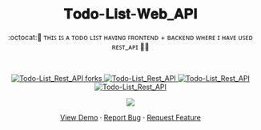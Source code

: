 
 <h1 align="center">𝐓𝐨𝐝𝐨-𝐋𝐢𝐬𝐭-𝐖𝐞𝐛_𝐀𝐏𝐈</h1>
<p align="center">
:octocat:🌟 ᴛʜɪꜱ ɪꜱ ᴀ ᴛᴏᴅᴏ ʟɪꜱᴛ ʜᴀᴠɪɴɢ ꜰʀᴏɴᴛᴇɴᴅ + ʙᴀᴄᴋᴇɴᴅ ᴡʜᴇʀᴇ ɪ ʜᴀᴠᴇ ᴜꜱᴇᴅ ʀᴇꜱᴛ_ᴀᴘɪ 🎯🚀<p><br>
<a href="https://github.com/ashish2030/Todo-List_Rest_API/fork" target="blank">


<p align="center">
   <img src="https://img.shields.io/github/forks/ashish2030/Todo-List_Rest_API?style=flat-square" alt="Todo-List_Rest_API forks"/>
</a>
<a href="https://github.com/ashish2030/Todo-List_Rest_API/stargazers" target="blank">
<img src="https://img.shields.io/github/stars/ashish2030/Todo-List_Rest_API?style=flat-square" alt="Todo-List_Rest_API"/>
</a>
<a href="https://github.com/ashish2030/Todo-List_Rest_API/issues" target="blank">
<img src="https://img.shields.io/github/issues/ashish2030/Todo-List_Rest_API?style=flat-square" alt="Todo-List_Rest_API"/>
</a>
<a href="https://github.com/ashish2030/Todo-List_Rest_API/pulls" target="blank">
<img src="https://img.shields.io/github/issues-pr/ashish2030/Todo-List_Rest_API?style=flat-square" alt="Todo-List_Rest_API"/>
</a>
  </p>
<p align="center"><img src="https://github.com/Ashish2030/Todo-List_Rest_API/blob/main/Todo_List_Rest_API/Video/video2.gif"></p>
<p align="center">
    <a href="https://ashish2030.github.io/Todo-List-Javascript/" target="blank">View Demo</a>
    ·
    <a href="https://github.com/ashish2030/Todo-List_Rest_API/issues/new/choose">Report Bug</a>
    ·
    <a href="https://github.com/ashish2030/Todo-List_Rest_API/issues/new/choose">Request Feature</a>
</p>


